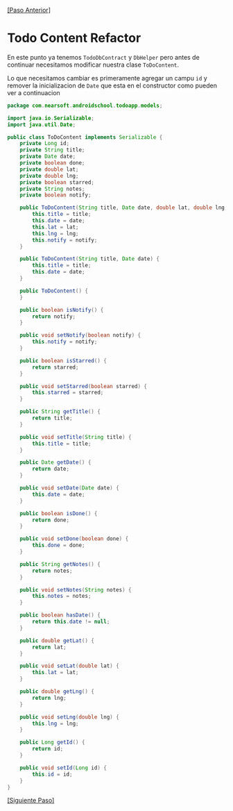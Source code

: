 [\[Paso Anterior\]](02_db_helper.md)

# Todo Content Refactor

En este punto ya tenemos `TodoDbContract` y `DbHelper` pero antes de continuar necesitamos modificar nuestra clase `ToDoContent`.

Lo que necesitamos cambiar es primeramente agregar un campu `id` y remover la inicializacion de `Date` que esta en el constructor como pueden ver a continuacion

```java
package com.nearsoft.androidschool.todoapp.models;

import java.io.Serializable;
import java.util.Date;

public class ToDoContent implements Serializable {
    private Long id;
    private String title;
    private Date date;
    private boolean done;
    private double lat;
    private double lng;
    private boolean starred;
    private String notes;
    private boolean notify;

    public ToDoContent(String title, Date date, double lat, double lng, boolean notify) {
        this.title = title;
        this.date = date;
        this.lat = lat;
        this.lng = lng;
        this.notify = notify;
    }

    public ToDoContent(String title, Date date) {
        this.title = title;
        this.date = date;
    }

    public ToDoContent() {
    }

    public boolean isNotify() {
        return notify;
    }

    public void setNotify(boolean notify) {
        this.notify = notify;
    }

    public boolean isStarred() {
        return starred;
    }

    public void setStarred(boolean starred) {
        this.starred = starred;
    }

    public String getTitle() {
        return title;
    }

    public void setTitle(String title) {
        this.title = title;
    }

    public Date getDate() {
        return date;
    }

    public void setDate(Date date) {
        this.date = date;
    }

    public boolean isDone() {
        return done;
    }

    public void setDone(boolean done) {
        this.done = done;
    }

    public String getNotes() {
        return notes;
    }

    public void setNotes(String notes) {
        this.notes = notes;
    }

    public boolean hasDate() {
        return this.date != null;
    }

    public double getLat() {
        return lat;
    }

    public void setLat(double lat) {
        this.lat = lat;
    }

    public double getLng() {
        return lng;
    }

    public void setLng(double lng) {
        this.lng = lng;
    }

    public Long getId() {
        return id;
    }

    public void setId(Long id) {
        this.id = id;
    }
}

```

[\[Siguiente Paso\]](04_todo_db_helper.md)

